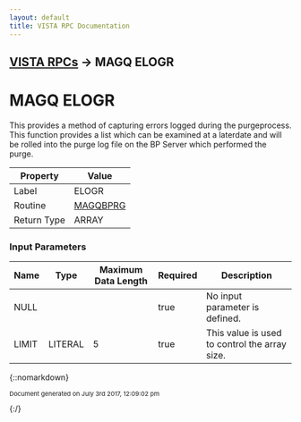 ```yaml
---
layout: default
title: VISTA RPC Documentation
---
```


## [VISTA RPCs](TableOfContents) &#8594; MAGQ ELOGR
# MAGQ ELOGR

This provides a method of capturing errors logged during the purgeprocess.  This function provides a list which can be examined at a laterdate and will be rolled into the purge log file on the BP Server which performed the purge.

Property | Value
--- | ---
Label | ELOGR
Routine | [MAGQBPRG](http://code.osehra.org/dox/Routine_MAGQBPRG_source.html)
Return Type | ARRAY


### Input Parameters

Name | Type | Maximum Data Length | Required | Description
--- | --- | --- | --- | ---
NULL |  |  | true | No input parameter is defined.
LIMIT | LITERAL | 5 | true | This value is used to control the array size.



{::nomarkdown} <br/><p style="font-size: 11px">Document generated on July 3rd 2017, 12:09:02 pm</p>{:/}